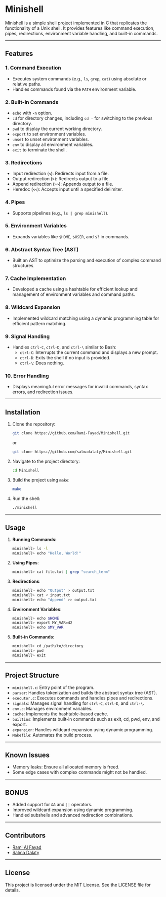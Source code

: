 
# Minishell

Minishell is a simple shell project implemented in C that replicates the functionality of a Unix shell. It provides features like command execution, pipes, redirections, environment variable handling, and built-in commands.

---

## Features

### 1. **Command Execution**

- Executes system commands (e.g., `ls`, `grep`, `cat`) using absolute or relative paths.
- Handles commands found via the `PATH` environment variable.

### 2. **Built-in Commands**

- `echo` with `-n` option.
- `cd` for directory changes, including `cd -` for switching to the previous directory.
- `pwd` to display the current working directory.
- `export` to set environment variables.
- `unset` to unset environment variables.
- `env` to display all environment variables.
- `exit` to terminate the shell.

### 3. **Redirections**

- Input redirection (`<`): Redirects input from a file.
- Output redirection (`>`): Redirects output to a file.
- Append redirection (`>>`): Appends output to a file.
- Heredoc (`<<`): Accepts input until a specified delimiter.

### 4. **Pipes**

- Supports pipelines (e.g., `ls | grep minishell`).

### 5. **Environment Variables**

- Expands variables like `$HOME`, `$USER`, and `$?` in commands.

### 6. **Abstract Syntax Tree (AST)**

- Built an AST to optimize the parsing and execution of complex command structures.

### 7. **Cache Implementation**

- Developed a cache using a hashtable for efficient lookup and management of environment variables and command paths.

### 8. **Wildcard Expansion**

- Implemented wildcard matching using a dynamic programming table for efficient pattern matching.

### 9. **Signal Handling**

- Handles `ctrl-C`, `ctrl-D`, and `ctrl-\` similar to Bash:
  - `ctrl-C`: Interrupts the current command and displays a new prompt.
  - `ctrl-D`: Exits the shell if no input is provided.
  - `ctrl-\`: Does nothing.

### 10. **Error Handling**

- Displays meaningful error messages for invalid commands, syntax errors, and redirection issues.

---

## Installation

1. Clone the repository:

   ```bash
   git clone https://github.com/Rami-Fayad/Minishell.git
   ```
   or
   ```bash
   git clone https://github.com/salmadalaty/Minishell.git
   ```


2. Navigate to the project directory:

   ```bash
   cd Minishell
   ```

3. Build the project using `make`:

   ```bash
   make
   ```

4. Run the shell:

   ```bash
   ./minishell
   ```

---

## Usage

1. **Running Commands**:

   ```bash
   minishell> ls -l
   minishell> echo "Hello, World!"
   ```

2. **Using Pipes**:

   ```bash
   minishell> cat file.txt | grep "search_term"
   ```

3. **Redirections**:

   ```bash
   minishell> echo "Output" > output.txt
   minishell> cat < input.txt
   minishell> echo "Append" >> output.txt
   ```

4. **Environment Variables**:

   ```bash
   minishell> echo $HOME
   minishell> export MY_VAR=42
   minishell> echo $MY_VAR
   ```

5. **Built-in Commands**:

   ```bash
   minishell> cd /path/to/directory
   minishell> pwd
   minishell> exit
   ```

---

## Project Structure

- `minishell.c`: Entry point of the program.
- `parser`: Handles tokenization and builds the abstract syntax tree (AST).
- `executor.c`: Executes commands and handles pipes and redirections.
- `signals`: Manages signal handling for `ctrl-C`, `ctrl-D`, and `ctrl-\`.
- `env.c`: Manages environment variables.
- `cache`: Implements the hashtable-based cache.
- `builtins`: Implements built-in commands such as exit, cd, pwd, env, and export.
- `expansion`: Handles wildcard expansion using dynamic programming.
- `Makefile`: Automates the build process.

---

## Known Issues

- Memory leaks: Ensure all allocated memory is freed.
- Some edge cases with complex commands might not be handled.

---

## BONUS

- Added support for `&&` and `||` operators.
- Improved wildcard expansion using dynamic programming.
- Handled subshells and advanced redirection combinations.

---

## Contributors

- [Rami Al Fayad](https://github.com/Rami-Fayad)
- [Salma Dalaty](https://github.com/salmadalaty)

---

## License

This project is licensed under the MIT License. See the LICENSE file for details.
